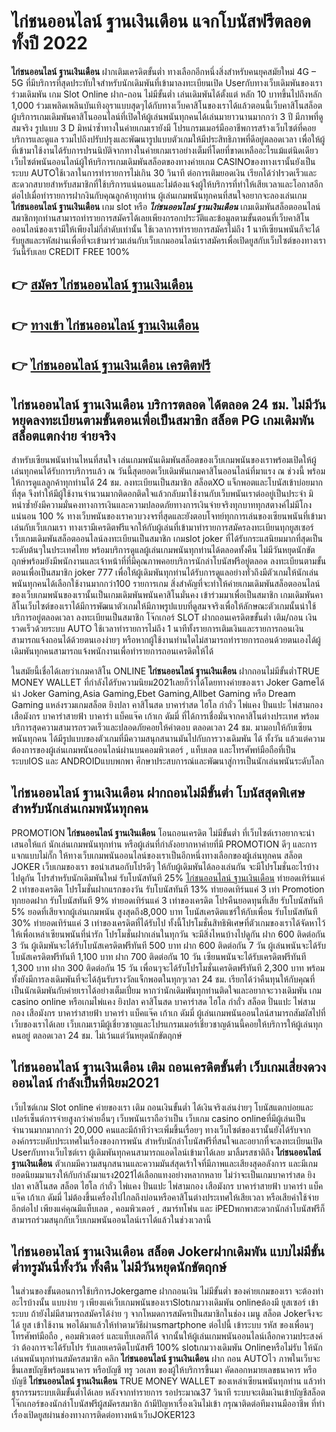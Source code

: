 # ไก่ชนออนไลน์ ฐานเงินเดือน  แจกโบนัสฟรีตลอดทั้งปี 2022

**ไก่ชนออนไลน์ ฐานเงินเดือน** ฝากเติมเครดิตขั้นต่ำ  ทางเลือกอีกหนึ่งสิ่งสำหรับคนยุคสมัยใหม่ 4G – 5G ที่มีบริการที่สุดประทับใจสำหรับนักเดิมพันที่เข้ามาลงทะเบียนเปิด Userกับทางเว็บเดิมพันของเราร่วมเดิมพัน เกม Slot Online ฝาก-ถอน ไม่มีขั้นต่ำ เล่นเดิมพันได้ตั้งแต่ หลัก 10 บาทขึ้นไปถึงหลัก 1,000 ร่วมเพลิดเพลินบันเทิงอุราแบบสุดๆได้กับทางเว็บคาสิโนของเราได้แล้วตอนนี้เว็บคาสิโนสล็อตผู้บริการเกมเดิมพันคาสิโนออนไลน์ที่เปิดให้ผู้เล่นพนันทุกคนได้เล่นมายาวนานมากกว่า 3 ปี มีภาพที่ดูสมจริง รูปแบบ 3 D
มิหนำซ้ำทางในค่ายเกมเรายังมี โปรแกรมเมอร์มืออาชีพการสร้างเว็บไซต์ที่คอยบริการและดูแล  รวมไปถึงปรับปรุงและพัฒนารูปแบบตัวเกมให้มีประสิทธิภาพที่ดีอยู่ตลอดเวลา เพื่อให้ผู้ที่เข้ามาใช้งานได้รับการปรนนิบัติจากทางในค่ายเกมเราอย่างเต็มที่โดยที่ขาดเหลืออะไรแม้แต่นิดเดียว เว็บไซต์พนันออนไลน์ผู้ให้บริการเกมเดิมพันสล็อตของทางค่ายเกม CASINOของทางเรานั้นยังเป็นระบบ AUTOใช้เวลาในการทำรายการไม่เกิน 30 วินาที ต่อการเติมยอดเงิน เรียกได้ว่าIรวดเร็วและสะดวกสบายสำหรับสมาชิกที่ใช้บริการแน่นอนและไม่ต้องแจ้งผู้ให้บริการที่ทำให้เสียเวลาและโอกาสอีกต่อไปเมื่อทำรายการฝากงินกับคุณลูกค้าทุกท่าน
ผู้เล่นเกมพนันทุกคนที่สนใจอยากจะลองเล่นเกม **ไก่ชนออนไลน์ ฐานเงินเดือน** เกม slot  หรือ ***ไก่ชนออนไลน์ ฐานเงินเดือน*** เกมเดิมพันสล็อตออนไลน์สมาชิกทุกท่านสามารถทำรายการสมัครได้เลยเพียงกรอกประวัติและข้อมูลตามขั้นตอนที่เว็บคาสิโนออนไลน์ของเรามีให้เพียงไม่กี่ลำดับเท่านั้น ใช้เวลาการทำรายการสมัครไม่ถึง 1 นาทีเซียนพนันก็จะได้รับยูสและรหัสผ่านเพื่อที่จะเข้ามาร่วมเล่นกับเว็บเกมออนไลน์เราสมัครเพื่อเปิดยูสกับเว็บไซต์ของทางเราวันนี้รับเลย CREDIT FREE 100%

## 👉 [สมัคร ไก่ชนออนไลน์ ฐานเงินเดือน](https://archa888.com/)
## 👉 [ทางเข้า ไก่ชนออนไลน์ ฐานเงินเดือน](https://archa888.com/)
## 👉 [ไก่ชนออนไลน์ ฐานเงินเดือน เครดิตฟรี](https://archa888.com/)

## ไก่ชนออนไลน์ ฐานเงินเดือน บริการตลอด ได้ตลอด 24 ชม. ไม่มีวันหยุดลงทะเบียนตามขั้นตอนเพื่อเป็นสมาชิก สล็อต PG เกมเดิมพันสล็อตแตกง่าย จ่ายจริง

สำหรับเซียนพนันท่านไหนที่สนใจ เล่นเกมพนันเดิมพันสล็อตของเว็บเกมพนันของเราพร้อมเปิดให้ผู้เล่นทุกคนได้รับการบริการแล้ว ณ วันนี้สุดยอดเว็บเดิมพันเกมคาสิโนออนไลน์ที่มาแรง ณ ช่วงนี้ พร้อมให้การดูแลลูกค้าทุกท่านได้ 24 ชม. ลงทะเบียนเป็นสมาชิก สล็อตXO แจ็กพอตและโบนัสเข้าบ่อยมากที่สุด จึงทำให้มีผู้ใช้งานจำนวนมากติดอกติดใจแล้วกลับมาใช้งานกับเว็บพนันเราต่ออยู่เป็นประจำ มิหนำซ้ำยังมีความมั่นคงทางการเงินและความปลอดภัยทางการเงินจ่ายจริงทุกบาททุกสตางค์ไม่มีโกงแน่นอน 100 % ทางเว็บพนันของเราควบวงจรที่สุดและยังตอบโจทย์ทุกการเล่นของเซียนพนันที่เข้ามาเล่นกับเว็บเกมเรา
ทางเรามีเครดิตฟรีแจกให้กับผู้เล่นที่เข้ามาทำรายการสมัครลงทะเบียนทุกยูสเซอร์ เว็บเกมเดิมพันสล็อตออนไลน์ลงทะเบียนเป็นสมาชิก เกมslot joker ที่ได้รับกระแสนิยมมากที่สุดเป็นระดับต้นๆในประเทศไทย พร้อมบริการดูแลผู้เล่นเกมพนันทุกท่านได้ตลอดทั้งคืน ไม่มีวันหยุดนักขัตฤกษ์พร้อมยังมีพนักงานและเจ้าหน้าที่ที่มีคุณภาพคอยบริการนักล่าโบนัสฟรีอยู่ตลอด ลงทะเบียนตามขั้นตอนเพื่อเป็นสมาชิก joker 777 เพื่อให้ผู้เดิมพันทุกท่านได้รับการดูแลอย่างทั่วถึงมีตัวเกมให้นักเล่นพนันทุกคนได้เลือกใช้งานมากกว่า100 รายการเกม
สิ่งสำคัญที่จะทำให้ค่ายเกมเดิมพันสล็อตออนไลน์ของเว็บเกมพนันของเรานั้นเป็นเกมเดิมพันพนันคาสิโนมั่นคง เข้าร่วมมาเพื่อเป็นสมาชิก  เกมเดิมพันคาสิโนเว็บไซต์ของเราได้มีการพัฒนาตัวเกมให้มีภาพรูปแบบที่ดูสมจจริงเพื่อให้ลักษณะตัวเกมนั้นน่าใช้บริการอยู่ตลอดเวลา ลงทะเบียนเป็นสมาชิก โจ๊กเกอร์ SLOT ฝากถอนเครดิตขขั้นต่ำ เติม/ถอน เงินรวดเร็วด้วยระบบ AUTO ใช้เวลาทำรายการไม่ถึง 1 นาทีทั้งรายการเติมเงินและรายการถอนเงินสามารถแจ้งถอนได้ด้วยตนเองง่ายๆ หรือหากผู้ใช้งานท่านใดไม่สามารถทำรายการถอนด้วยตนเองได้ผู้เดิมพันทุกคนสามารถแจ้งพนักงานเพื่อทำรายการถอนเครดิตให้ได้

ในสมัยนี้เชื่อได้เลยว่าเกมคาสิโน ONLINE **ไก่ชนออนไลน์ ฐานเงินเดือน** ฝากถอนไม่มีขั้นต่ำTRUE MONEY WALLET ที่กำลังได้รับความนิยม2021เลยก็ว่าได้โดยทางค่ายของเรา Joker Gameได้นำ  Joker Gaming,Asia Gaming,Ebet Gaming,Allbet Gaming หรือ Dream Gaming แหล่งรวมเกมสล็อต ยิงปลา คาสิโนสด บาคาร่าสด ไฮโล กำถั่ว ไพ่แคง ปั่นแปะ ไพ่สามกอง เสือมังกร บาคาร่าสายฟ้า บาคาร่า แบ็คแจ๊ค เก้าเก ดัมมี่ ที่ได้การเชื่อมั่นจากคาสิโนต่างประเทศ พร้อมบริการสุดความสามารถรวดเร็วและปลอดภัยคอยให้คำตอบ ตลอดเวลา 24 ชม. มามอบให้กับเซียนพนันทุกคน ได้มีรูปแบบของตัวเกมที่มีความสนุกสนานมันไปกับการวางเดิมพัน ได้ ทั้งวัน แล้วแต่ความต้องการของผู้เล่นเกมพนันออนไลน์ผ่านบนคอมพิวเตอร์ , แท็บเลต และโทรศัพท์มือถือที่เป็นระบบIOS และ ANDROIDแบบพกพา ศึกษาประสบการณ์และพัฒนาสู่การเป็นนักเล่นพนันระดับโลก

## ไก่ชนออนไลน์ ฐานเงินเดือน ฝากถอนไม่มีขั้นต่ำ โบนัสสุดพิเศษสำหรับนักเล่นเกมพนันทุกคน

 PROMOTION  **ไก่ชนออนไลน์ ฐานเงินเดือน** โอนถอนเครดิต ไม่มีขั้นต่ำ ที่เว็บไซต์เราอยากจะนำเสนอให้แก่  นักเล่นเกมพนันทุกท่าน หรือผู้เล่นที่กำลังอยากหาค่ายที่มี  PROMOTION ดีๆ และการแจกแบบไม่กั๊ก ให้ทางเว็บเกมพนันออนไลน์ของเราเป็นอีกหนึ่งทางเลือกของผู้เล่นทุกคน สล็อต JOKER เว็บเกมของเรา ขอนำเสนอกับโปรดีๆ ให้กับผู้เดิมพันได้ลองเล่นกัน จะมีโปรโมชั่นอะไรบ้างไปดูกัน
โปรสำหรับนักเดิมพันใหม่ รับโบนัสทันที 25% [ไก่ชนออนไลน์ ฐานเงินเดือน](https://archa888.com/) ทำยอดเทิร์นแค่ 2 เท่าของเครดิต
โปรโมชั่นฝากแรกของวัน รับโบนัสทันที 13% ทำยอดเทิร์นแค่ 3 เท่า
 Promotion ทุกยอดฝาก รับโบนัสทันที 9% ทำยอดเทิร์นแค่ 3 เท่าของเครดิต
โปรคืนยอดทุนที่เสีย รับโบนัสทันที 5% ยอดที่เสียจากผู้เล่นเกมพนัน สูงสุดถึง8,000 บาท
โบนัสเครดิตแชร์ให้กับเพื่อน รับโบนัสทันที 30% ทำยอดเทิร์นแค่ 3 เท่าของเครดิตที่ได้รับไป
ทั้งนี้โปรโมชั่นสิทธิพิเศษที่ตัวเกมของเราได้จัดหาไว้ให้เพื่อเหล่าเซียนพนันที่น่ารัก โปรโมชั่นฝากเล่นในทุกวัน จะมีสิ่งไหนบ้างไปดูกัน
ฝาก 600 ติดต่อกัน 3 วัน ผู้เดิมพันจะได้รับโบนัสเครดิตฟรีทันที 500 บาท
ฝาก 600 ติดต่อกัน 7 วัน ผู้เล่นพนันจะได้รับโบนัสเครดิตฟรีทันที 1,100 บาท
ฝาก 700 ติดต่อกัน 10 วัน เซียนพนันจะได้รับเครดิตฟรีทันที 1,300 บาท
ฝาก 300 ติดต่อกัน 15 วัน เพื่อนๆจะได้รับโปรโมชั่นเครดิตฟรีทันที 2,300 บาท
พร้อมทั้งยังมีการลงเดิมพันที่จะได้ลุ้นรับรางวัลแจ็กพอตในทุกๆเวลา 24 ชม. เรียกได้ว่าคืนทุนให้กับคุณที่เป็นนักเดิมพันกับค่ายเราได้อย่างเต็มเปี่ยม หากว่านักเดิมพันทุกท่านติดใจและอยากจะวางเดิมพัน เกม casino online หรือเกมไพ่แคง  ยิงปลา คาสิโนสด บาคาร่าสด ไฮโล กำถั่ว สล็อต ปั่นแปะ ไพ่สามกอง เสือมังกร บาคาร่าสายฟ้า บาคาร่า แบ็คแจ๊ค เก้าเก ดัมมี่ ผู้เล่นเกมพนันออนไลน์สามารถสัมผัสไปที่เว็บของเราได้เลย เว็บเกมเรามีผู้เชี่ยวชาญและโปรแกรมเมอร์เชี่ยวชาญด้านนี้คอยให้บริการให้ผู้เล่นทุกคนอยู่ ตลอดเวลา 24 ชม. ไม่เว้นแต่วันหยุดนักขัตฤกษ์

## ไก่ชนออนไลน์ ฐานเงินเดือน เติม ถอนเครดิตขั้นต่ำ  เว็บเกมเสี่ยงดวงออนไลน์ กำลังเป็นที่นิยม2021

เว็บไซต์เกม Slot online ค่ายของเรา เติม ถอนเงินขั้นต่ำ ได้เงินจริงเล่นง่ายๆ โบนัสแตกบ่อยและเปอร์เซ็นต์การจ่ายสูงกว่าค่ายอื่นๆ เว็บพนันเราถือว่าเป็น เว็บเกม casino onlineที่มีผู้เล่นเป็นจำนวนมากมากกว่า 20,000 คนและมีถ้าทีว่าจะเพิ่มขึ้นเรื่อยๆ ทางเว็บไซต์ของเรานั้นยังได้รับจากองค์กรระบดับประเทศในเรื่องของการพนัน สำหรับนักล่าโบนัสฟรีที่สนใจและอยากที่จะลงทะเบียนเปิด Userกับทางเว็บไซต์เรา ผู้เดิมพันทุกคนสามารถแอดไลน์เข้ามาได้เลย
	มาลิ้มรสชาติถึง **ไก่ชนออนไลน์ ฐานเงินเดือน** ตัวเกมมีความสนุกสนานและความมันส์สุดเร้าใจที่มีภาพและเสียงสุดอลังการ และมีเกมยอดนิยมมาแรงให้กับกำลังมาแรง2021ได้เลือกแทงอย่างหลากหลาย  ไม่ว่าจะเป็นเกมบาคาร่าสด ยิงปลา คาสิโนสด สล็อต ไฮโล กำถั่ว ไพ่แคง ปั่นแปะ ไพ่สามกอง เสือมังกร บาคาร่าสายฟ้า บาคาร่า แบ็คแจ๊ค เก้าเก ดัมมี่ ไม่ต้องขึ้นเครื่องไปไกลถึงบ่อนหรือคาสิโนต่างประเทศให้เสียเวลา หรือเสียค่าใช้จ่ายอีกต่อไป เพียงแค่คุณมีแท็บเลต , คอมพิวเตอร์ , สมาร์ทโฟน และ iPEDพกพาสะดวกนักล่าโบนัสฟรีก็สามารถร่วมสนุกกับเว็บเกมพนันออนไลน์เราได้แล้วในช่วงเวลานี้

## ไก่ชนออนไลน์ ฐานเงินเดือน สล็อต Jokerฝากเดิมพัน แบบไม่มีขั้นต่ำทรูมันนี่ทั้งวัน ทั้งคืน ไม่มีวันหยุดนักขัตฤกษ์

ในส่วนของขั้นตอนการใช้บริการJokergame ฝากถอนเงิน ไม่มีขั้นต่ำ ของค่ายเกมของเรา จะต้องทำอะไรบ้างนั้น แบบง่าย ๆ เพียงแค่เว็บเกมพนันของเราSlotเกมวางเดิมพัน onlineต้องมี ยูสเซอร์ เข้าระบบ ถ้ายังไม่มีสามารถสมัครได้ง่าย ๆ จากโหมดการสมัครเป็นสมาชิกในช่อง เมนู สล็อต Jokerจึงจะได้ ยูส เข้าใช้งาน พอได้มาแล้วให้ทำตามวิธีผ่านsmartphone ต่อไปนี้
เข้าระบบ รหัส  ของเพื่อนๆ โทรศัพท์มือถือ , คอมพิวเตอร์ และแท็บเลตก็ได้
จากนั้นให้ผู้เล่นเกมพนันออนไลน์เลือกความประสงค์ว่า ต้องการจะได้รับโปร รับเลยเครดิตโบนัสฟรี 100% slotเกมวางเดิมพัน Onlineหรือไม่รับ
ให้นักเล่นพนันทุกท่านสมัครสมาชิก คลิก **ไก่ชนออนไลน์ ฐานเงินเดือน** ฝาก ถอน AUTOไว ภาพในเว็บจะขึ้นเลขบัญชีพร้อมธนาคาร หรือบัญชี ทรู วอเลท ของผู้ให้บริการขึ้นมา
คัดลอกหมายเลขธนาคาร หรือบัญชี **ไก่ชนออนไลน์ ฐานเงินเดือน** TRUE MONEY WALLET ของเหล่าเซียนพนันทุกท่าน แล้วทำธุรกรรมระบบเติมขั้นต่ำได้เลย
หลังจากทำรายการ รอประมาณ37 วินาที ระบบจะเติมเงินเข้าบัญชีสล็อตโจ๊กเกอร์ของนักล่าโบนัสฟรีผู้สมัครสมาชิก
ถ้ามีปัญหาเรื่องเงินไม่เข้า กรุณาติดต่อทีมงานมืออาชีพ ที่ทำเรื่องเปิดยูสผ่านช่องทางการติดต่อทางหน้าเว็บJOKER123



